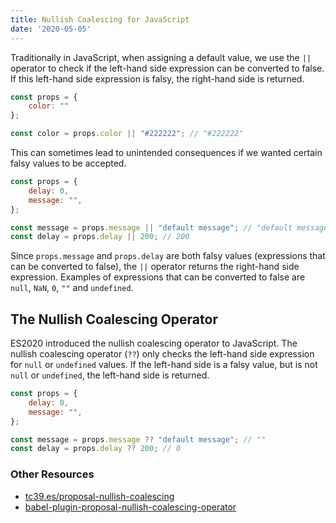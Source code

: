 ```yaml
---
title: Nullish Coalescing for JavaScript
date: '2020-05-05'
---
```


Traditionally in JavaScript, when assigning a default value, we use the `||` operator to check if the left-hand side expression can be converted to false. If this left-hand side expression is falsy, the right-hand side is returned. 

```javascript
const props = {
    color: ""
};

const color = props.color || "#222222"; // "#222222"
```

This can sometimes lead to unintended consequences if we wanted certain falsy values to be accepted. 

```javascript
const props = {
    delay: 0,
    message: "",
};

const message = props.message || "default message"; // "default message"
const delay = props.delay || 200; // 200
```

Since `props.message` and `props.delay` are both falsy values (expressions that can be converted to false), the `||` operator returns the right-hand side expression. Examples of expressions that can be converted to false are `null`, `NaN`, `0`, `""` and `undefined`.

## The Nullish Coalescing Operator

ES2020 introduced the nullish coalescing operator to JavaScript. The nullish coalescing operator (`??`) only checks the left-hand side expression for `null` or `undefined` values. If the left-hand side is a falsy value, but is not `null` or `undefined`, the left-hand side is returned.

```javascript
const props = {
    delay: 0,
    message: "",
};

const message = props.message ?? "default message"; // ""
const delay = props.delay ?? 200; // 0
```

### Other Resources

- [tc39.es/proposal-nullish-coalescing](https://tc39.es/proposal-nullish-coalescing/)
-   [babel-plugin-proposal-nullish-coalescing-operator](https://babeljs.io/docs/en/babel-plugin-proposal-nullish-coalescing-operator)

